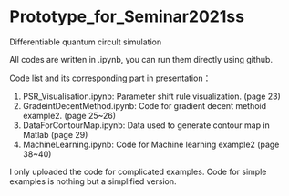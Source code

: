 # Prototype_for_Seminar2021ss
Differentiable quantum circult simulation

All codes are written in .ipynb, you can run them directly using github.

Code list and its corresponding part in presentation：
1. PSR_Visualisation.ipynb: Parameter shift rule visualization. (page 23)
2. GradeintDecentMethod.ipynb: Code for gradient decent methoid example2. (page 25~26)
3. DataForContourMap.ipynb: Data used to generate contour map in Matlab (page 29)
4. MachineLearning.ipynb: Code for Machine learning example2 (page 38~40)

I only uploaded the code for complicated examples. Code for simple examples is nothing but a simplified version. 
